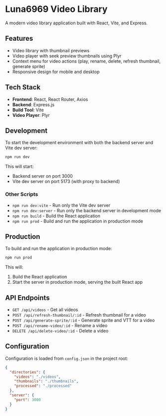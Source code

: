 # Luna6969 Video Library

A modern video library application built with React, Vite, and Express.

## Features

- Video library with thumbnail previews
- Video player with seek preview thumbnails using Plyr
- Context menu for video actions (play, rename, delete, refresh thumbnail, generate sprite)
- Responsive design for mobile and desktop

## Tech Stack

- **Frontend**: React, React Router, Axios
- **Backend**: Express.js
- **Build Tool**: Vite
- **Video Player**: Plyr

## Development

To start the development environment with both the backend server and Vite dev server:

```bash
npm run dev
```

This will start:
- Backend server on port 3000
- Vite dev server on port 5173 (with proxy to backend)

### Other Scripts

- `npm run dev:vite` - Run only the Vite dev server
- `npm run dev:server` - Run only the backend server in development mode
- `npm run build` - Build the React application
- `npm run prod` - Build and run the application in production mode

## Production

To build and run the application in production mode:

```bash
npm run prod
```

This will:
1. Build the React application
2. Start the server in production mode, serving the built React app

## API Endpoints

- `GET /api/videos` - Get all videos
- `POST /api/refresh-thumbnail/:id` - Refresh thumbnail for a video
- `POST /api/generate-sprite/:id` - Generate sprite and VTT for a video
- `POST /api/rename-video/:id` - Rename a video
- `DELETE /api/delete-video/:id` - Delete a video

## Configuration

Configuration is loaded from `config.json` in the project root:

```json
{
  "directories": {
    "videos": "./videos",
    "thumbnails": "./thumbnails",
    "processed": "./processed"
  },
  "server": {
    "port": 3000
  }
}
``` 